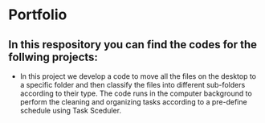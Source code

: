 # Portfolio
## In this respository you can find the codes for the follwing projects:
  - In this project we develop a code to move all the files on the desktop to a specific folder and then classify the files into different 
    sub-folders according to their type. The code runs in the computer background to perform the cleaning and organizing tasks according 
    to a pre-define schedule using Task Sceduler.
